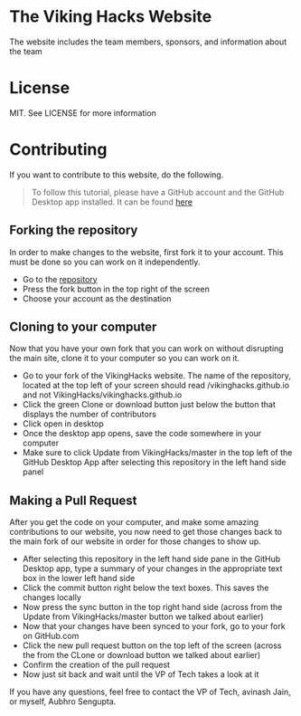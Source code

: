 # The Viking Hacks Website
The website includes the team members, sponsors, and information about the team

# License
MIT. See LICENSE for more information

# Contributing
If you want to contribute to this website, do the following.
> To follow this tutorial, please have a GitHub account and the 
GitHub Desktop app installed. It can be found [here](https://desktop.github.com/)

## Forking the repository
In order to make changes to the website, first fork it to your account.
This must be done so you can work on it independently.

- Go to the [repository](https://github.com/VikingHacks/vikinghacks.github.io)
- Press the fork button in the top right of the screen
- Choose your account as the destination

## Cloning to your computer
Now that you have your own fork that you can work on without
disrupting the main site, clone it to your computer so you can work
on it.

- Go to your fork of the VikingHacks website. The name of the repository,
    located at the top left of your screen should read <YOUR USERNAME>/vikinghacks.github.io
    and not VikingHacks/vikinghacks.github.io
- Click the green Clone or download button just below the button that displays 
    the number of contributors
- Click open in desktop
- Once the desktop app opens, save the code somewhere in your computer
- Make sure to click Update from VikingHacks/master in the top left of the
    GitHub Desktop App after selecting this repository in the left hand side panel

## Making a Pull Request
After you get the code on your computer, and make some amazing contributions
to our website, you now need to get those changes back to the main
fork of our website in order for those changes to show up.

- After selecting this repository in the left hand side pane in the 
    GitHub Desktop app, type a summary of your changes in the appropriate
    text box in the lower left hand side
- Click the commit button right below the text boxes. This saves the changes
    locally
- Now press the sync button in the top right hand side (across from the 
Update from VikingHacks/master button we talked about earlier)
- Now that your changes have been synced to your fork, go to your fork
    on GitHub.com
- Click the new pull request button on the top left of the screen
    (across the from the CLone or download button we talked about earlier)
- Confirm the creation of the pull request
- Now just sit back and wait until the VP of Tech takes a look at it

If you have any questions, feel free to contact the VP of Tech, avinash Jain,
or myself, Aubhro Sengupta.




